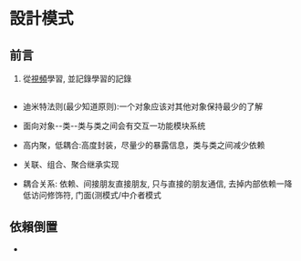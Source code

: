 #  設計模式

## 前言
1.  從[視頻](https://www.bilibili.com/video/BV1G3411B7V3?p=23&vd_source=1e739a4b8bd8d83d5b7daf376a61bdf3)學習, 並記錄學習的記錄


##
- 迪米特法则(最少知道原则):一个对象应该对其他对象保持最少的了解

- 面向对象--类--类与类之间会有交互一功能模块系统

- 高内聚，低耦合:高度封装，尽量少的暴露信息，类与类之间减少依赖

- 关联、组合、聚合继承实现

- 耦合关系: 依赖、间接朋友直接朋友, 只与直接的朋友通信, 去掉内部依赖一降低访问修饰符, 门面(测模式/中介者模式


##  依賴倒置

- 